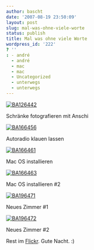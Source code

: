 ```yaml
---
author: bascht
date: '2007-08-19 23:50:09'
layout: post
slug: mal-was-ohne-viele-worte
status: publish
title: Mal was ohne viele Worte
wordpress_id: '222'
? ''
: - andré
  - andré
  - mac
  - mac
  - Uncategorized
  - unterwegs
  - unterwegs
---
```


[![BA126442](http://farm2.static.flickr.com/1377/1175186442_b081da2d23.jpg)](http://www.bascht.com/fotos/photo/1175186442/BA126442.html)

Schränke fotografieren mit Anschi

[![BA166456](http://farm2.static.flickr.com/1203/1174273221_1a3ff5e698.jpg)](http://www.bascht.com/fotos/photo/1174273221/BA166456.html)

Autoradio klauen lassen

[![BA166461](http://farm2.static.flickr.com/1262/1175181420_d361ca1cc5.jpg)](http://www.bascht.com/fotos/photo/1175181420/BA166461.html)

Mac OS installieren

[![BA166463](http://farm2.static.flickr.com/1054/1174325461_20968ceebc.jpg)](http://www.bascht.com/fotos/photo/1174325461/BA166463.html)

Mac OS installieren \#2

[![BA196471](http://farm2.static.flickr.com/1087/1174321799_67830a2dfb.jpg)](http://www.bascht.com/fotos/photo/1174321799/BA196471.html)

Neues Zimmer \#1

[![BA196472](http://farm2.static.flickr.com/1254/1175177282_d5f3affaf2.jpg)](http://www.bascht.com/fotos/photo/1175177282/BA196472.html)

Neues Zimmer \#2

Rest im [Flickr](http://www.flickr.com/photos/bascht). Gute Nacht.
:)



